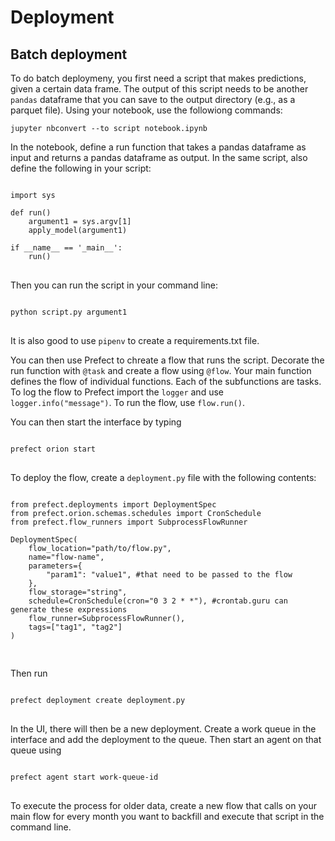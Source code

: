 # Deployment
## Batch deployment 
To do batch deploymeny, you first need a script that makes predictions, given a certain data frame. The output of this script needs to be another `pandas` dataframe that you can save to the output directory (e.g., as a parquet file).  Using your notebook, use the followiong commands:

`jupyter nbconvert --to script notebook.ipynb`

In the notebook, define a run function that takes a pandas dataframe as input and returns a pandas dataframe as output. In the same script, also define the following in your script: 

<pre>
<code> 
import sys

def run()
    argument1 = sys.argv[1]
    apply_model(argument1)

if __name__ == '_main__':
    run() 
</code>
</pre>

Then you can run the script in your command line: 
<pre>
<code> 
python script.py argument1
</code>
</pre>


It is also good to use `pipenv` to create a requirements.txt file. 

You can then use Prefect to chreate a flow that runs the script. Decorate the run function with `@task` and create a flow using `@flow`. Your main function defines the flow of individual functions. Each of the subfunctions are tasks. To log the flow to Prefect import the `logger` and use `logger.info("message")`. To run the flow, use `flow.run()`.

You can then start the interface by typing 


<pre>
<code> 
prefect orion start
</code>
</pre>

To deploy the flow, create a `deployment.py` file with the following contents: 

<pre>
<code> 
from prefect.deployments import DeploymentSpec
from prefect.orion.schemas.schedules import CronSchedule
from prefect.flow_runners import SubprocessFlowRunner

DeploymentSpec(
    flow_location="path/to/flow.py",
    name="flow-name",
    parameters={
        "param1": "value1", #that need to be passed to the flow
    },
    flow_storage="string", 
    schedule=CronSchedule(cron="0 3 2 * *"), #crontab.guru can generate these expressions
    flow_runner=SubprocessFlowRunner(),
    tags=["tag1", "tag2"]
)

</code>
</pre>

Then run 
<pre>
<code> 
prefect deployment create deployment.py
</code>
</pre>

In the UI, there will then be a new deployment. Create a work queue in the interface and add the deployment to the queue. Then start an agent on that queue using 

<pre>
<code>
prefect agent start work-queue-id
</code>
</pre>

To execute the process for older data, create a new flow that calls on your main flow for every month you want to backfill and execute that script in the command line. 